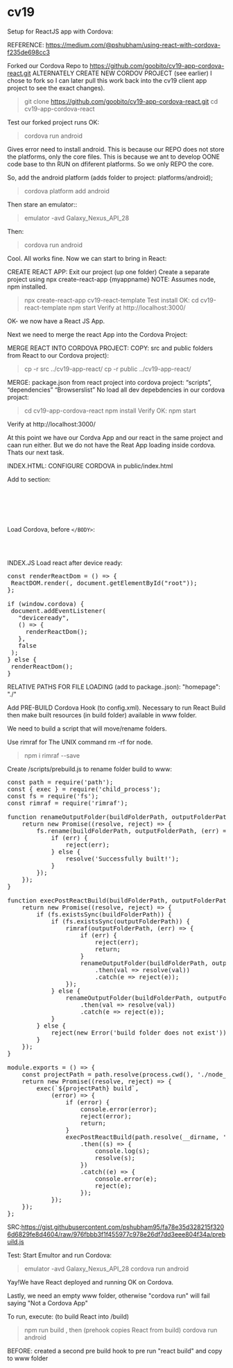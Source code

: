 # cv19

Setup for ReactJS app with Cordova:

REFERENCE: https://medium.com/@pshubham/using-react-with-cordova-f235de698cc3

Forked our Cordova Repo to https://github.com/goobito/cv19-app-cordova-react.git
ALTERNATELY CREATE NEW CORDOV PROJECT (see earlier) I chose to fork so I can later pull this work back into the cv19 client app project to see the exact changes).

> git clone https://github.com/goobito/cv19-app-cordova-react.git
> cd cv19-app-cordova-react

Test our forked project runs OK:

> cordova run android

Gives error need to install android. This is because our REPO does not store the platforms, only the core files. This is because we ant to develop OONE code base to thn RUN on dfiferent platforms. So we only REPO the core.

So, add the android platform (adds folder to project: platforms/android);

> cordova platform add android

Then stare an emulator::

> emulator -avd Galaxy_Nexus_API_28

Then:

> cordova run android

Cool. All works fine. Now we can start to bring in React:

CREATE REACT APP:
Exit our project (up one folder)
Create a separate project using npx create-react-app {myappname}
NOTE: Assumes node, npm installed.

> npx create-react-app cv19-react-template
> Test install OK:
> cd cv19-react-template
> npm start
> Verify at http://localhost:3000/

OK- we now have a React JS App.

Next we need to merge the react App into the Cordova Project:

MERGE REACT INTO CORDOVA PROJECT:
COPY: src and public folders from React to our Cordova project):

> cp -r src ../cv19-app-react/
> cp -r public ../cv19-app-react/

MERGE: package.json from react project into cordova project:
“scripts”,
“dependencies”
“Browserslist”
No load all dev depebdencies in our cordova projact:

> cd cv19-app-cordova-react
> npm install
> Verify OK:
> npm start

Verify at http://localhost:3000/

At this point we have our Cordva App and our react in the same project and caan run either. But we do not have the Reat App loading inside cordova. Thats our next task.

INDEX.HTML: CONFIGURE CORDOVA in public/index.html

Add to <HEAD> section:

<code>
<meta http-equiv="Content-Security-Policy"
     content="default-src 'self' data: gap: https://ssl.gstatic.com 'unsafe-eval' 'unsafe-inline'; style-src 'self' 'unsafe-inline'; media-src *; img-src 'self' data: content:;"
   />
   <meta name="format-detection" content="telephone=no" />
   <meta name="msapplication-tap-highlight" content="no" />
   <meta
     name="viewport"
     content="initial-scale=1, width=device-width, viewport-fit=cover"
   />
</code>

Load Cordova, before `</BODY>`:

<pre>
   <script src="cordova.js" type="text/javascript"></script>
</pre>

INDEX.JS Load react after device ready:

<pre>
const renderReactDom = () => {
 ReactDOM.render(<App />, document.getElementById("root"));
};
 
if (window.cordova) {
 document.addEventListener(
   "deviceready",
   () => {
     renderReactDom();
   },
   false
 );
} else {
 renderReactDom();
}
</pre>

RELATIVE PATHS FOR FILE LOADING (add to package..json):
"homepage": "./"

Add PRE-BUILD Cordova Hook (to config.xml). Necessary to run React Build then make built resources (in build folder) available in www folder.

We need to build a script that will move/rename folders.

Use rimraf for The UNIX command rm -rf for node.

> npm i rimraf --save

Create /scripts/prebuild.js to rename folder build to www:

<pre>
const path = require('path');
const { exec } = require('child_process');
const fs = require('fs');
const rimraf = require('rimraf');

function renameOutputFolder(buildFolderPath, outputFolderPath) {
    return new Promise((resolve, reject) => {
        fs.rename(buildFolderPath, outputFolderPath, (err) => {
            if (err) {
                reject(err);
            } else {
                resolve('Successfully built!');
            }
        });
    });
}

function execPostReactBuild(buildFolderPath, outputFolderPath) {
    return new Promise((resolve, reject) => {
        if (fs.existsSync(buildFolderPath)) {
            if (fs.existsSync(outputFolderPath)) {
                rimraf(outputFolderPath, (err) => {
                    if (err) {
                        reject(err);
                        return;
                    }
                    renameOutputFolder(buildFolderPath, outputFolderPath)
                        .then(val => resolve(val))
                        .catch(e => reject(e));
                });
            } else {
                renameOutputFolder(buildFolderPath, outputFolderPath)
                    .then(val => resolve(val))
                    .catch(e => reject(e));
            }
        } else {
            reject(new Error('build folder does not exist'));
        }
    });
}

module.exports = () => {
    const projectPath = path.resolve(process.cwd(), './node_modules/.bin/react-scripts');
    return new Promise((resolve, reject) => {
        exec(`${projectPath} build`,
            (error) => {
                if (error) {
                    console.error(error);
                    reject(error);
                    return;
                }
                execPostReactBuild(path.resolve(__dirname, '../build/'), path.join(__dirname, '../www/'))
                    .then((s) => {
                        console.log(s);
                        resolve(s);
                    })
                    .catch((e) => {
                        console.error(e);
                        reject(e);
                    });
            });
    });
};
</pre>

SRC:https://gist.githubusercontent.com/pshubham95/fa78e35d328215f3206d6829fe8d4604/raw/976fbbb3f1f455977c978e26df7dd3eee804f34a/prebuild.js

Test: Start Emultor and run Cordova:

> emulator -avd Galaxy_Nexus_API_28
> cordova run android

Yay!We have React deployed and running OK on Cordova.

Lastly, we need an empty www folder, otherwise "cordova run" will fail saying "Not a Cordova App"

To run, execute:
(to build React into /build)

> npm run build
> , then
> (prehook copies React from build)
> cordova run android

BEFORE: created a second pre build hook to pre run "react build" and copy to www folder
